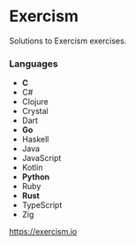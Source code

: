 # Exercism

Solutions to Exercism exercises.

### Languages

 - **C**
 - C#
 - Clojure
 - Crystal
 - Dart
 - **Go**
 - Haskell
 - Java
 - JavaScript
 - Kotlin
 - **Python**
 - Ruby
 - **Rust**
 - TypeScript
 - Zig


<https://exercism.io>
